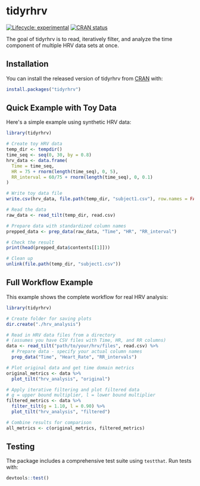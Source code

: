 
<!-- README.md is generated from README.Rmd. Please edit that file -->

# tidyrhrv

<!-- badges: start -->

[![Lifecycle:
experimental](https://img.shields.io/badge/lifecycle-experimental-orange.svg)](https://www.tidyverse.org/lifecycle/#experimental)
[![CRAN
status](https://www.r-pkg.org/badges/version/tidyrhrv)](https://CRAN.R-project.org/package=tidyrhrv)
<!-- badges: end -->

The goal of tidyrhrv is to read, iteratively filter, and analyze the
time component of multiple HRV data sets at once.

## Installation

You can install the released version of tidyrhrv from
[CRAN](https://CRAN.R-project.org) with:

``` r
install.packages("tidyrhrv")
```

## Quick Example with Toy Data

Here's a simple example using synthetic HRV data:

``` r
library(tidyrhrv)

# Create toy HRV data
temp_dir <- tempdir()
time_seq <- seq(0, 30, by = 0.8)
hrv_data <- data.frame(
  Time = time_seq,
  HR = 75 + rnorm(length(time_seq), 0, 5),
  RR_interval = 60/75 + rnorm(length(time_seq), 0, 0.1)
)

# Write toy data file
write.csv(hrv_data, file.path(temp_dir, "subject1.csv"), row.names = FALSE)

# Read the data
raw_data <- read_tilt(temp_dir, read.csv)

# Prepare data with standardized column names
prepped_data <- prep_data(raw_data, "Time", "HR", "RR_interval")

# Check the result
print(head(prepped_data$contents[[1]]))

# Clean up
unlink(file.path(temp_dir, "subject1.csv"))
```

## Full Workflow Example

This example shows the complete workflow for real HRV analysis:

``` r
library(tidyrhrv)

# Create folder for saving plots
dir.create("./hrv_analysis")

# Read in HRV data files from a directory
# (assumes you have CSV files with Time, HR, and RR columns)
data <- read_tilt("path/to/your/hrv/files", read.csv) %>% 
  # Prepare data - specify your actual column names
  prep_data("Time", "Heart_Rate", "RR_intervals")

# Plot original data and get time domain metrics
original_metrics <- data %>% 
  plot_tilt("hrv_analysis", "original")

# Apply iterative filtering and plot filtered data
# g = upper bound multiplier, l = lower bound multiplier
filtered_metrics <- data %>% 
  filter_tilt(g = 1.10, l = 0.90) %>% 
  plot_tilt("hrv_analysis", "filtered")

# Combine results for comparison
all_metrics <- c(original_metrics, filtered_metrics)
```

## Testing

The package includes a comprehensive test suite using `testthat`. Run tests with:

```r
devtools::test()
```
